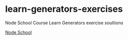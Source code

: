 # learn-generators-exercises
Node School Course Learn Generators exercise soultions

[Node School](https://nodeschool.io/#workshoppers)
